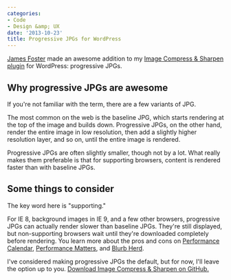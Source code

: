 ```yaml
---
categories:
- Code
- Design &amp; UX
date: '2013-10-23'
title: Progressive JPGs for WordPress
---
```


<p><a href="http://exisweb.net/">James Foster</a> made an awesome addition to my <a href="http://cferdinandi.github.io/image-compress-and-sharpen/">Image Compress &amp; Sharpen plugin</a> for WordPress: progressive JPGs.
<!--more--></p>

<h2>Why progressive JPGs are awesome</h2>

If you're not familiar with the term, there are a few variants of JPG.

The most common on the web is the baseline JPG, which starts rendering at the top of the image and builds down. Progressive JPGs, on the other hand, render the entire image in low resolution, then add a slightly higher resolution layer, and so on, until the entire image is rendered.

Progressive JPGs are often slightly smaller, though not by a lot. What really makes them preferable is that for supporting browsers, content is rendered faster than with baseline JPGs.

<h2>Some things to consider</h2>

The key word here is "supporting."

For IE 8, background images in IE 9, and a few other browsers, progressive JPGs can actually render slower than baseline JPGs. They're still displayed, but non-supporting browsers wait until they're downloaded completely before rendering. You learn more about the pros and cons on <a href="http://calendar.perfplanet.com/2012/progressive-jpegs-a-new-best-practice/">Performance Calendar</a>, <a href="http://blog.patrickmeenan.com/2013/06/progressive-jpegs-ftw.html">Performance Matters</a>, and <a href="http://www.blurbherd.com/2013/01/02/the-not-so-new-best-practice-progressive-jpegs/">Blurb Herd</a>.

I've considered making progressive JPGs the default, but for now, I'll leave the option up to you. <a href="http://cferdinandi.github.io/image-compress-and-sharpen/">Download Image Compress &amp; Sharpen on GitHub.</a>